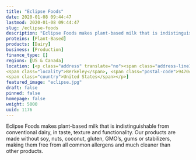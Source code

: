 ```yaml
---
title: "Eclipse Foods"
date: 2020-01-08 09:44:47
lastmod: 2020-01-08 09:44:47
slug: /eclipse-foods
description: "Eclipse Foods makes plant-based milk that is indistinguishable from conventional dairy, in taste, texture and functionality. Our products are made without soy, nuts, coconut, gluten, GMO’s, gums or stabilizers, making them free from all common allergens and much cleaner than other products."
proteins: [Plant-Based]
products: [Dairy]
business: [Production]
finance_type: []
regions: [US & Canada]
location: [<p class="address" translate="no"><span class="address-line1">Martin Luther King Junior Way</span><br>
<span class="locality">Berkeley</span>, <span class="postal-code">94704</span><br>
<span class="country">United States</span></p>]
featured_image: "eclipse.jpg"
draft: false
pinned: false
homepage: false
weight: 5000
uuid: 1176
---
```

<p>Eclipse Foods makes plant-based milk that is indistinguishable from conventional dairy, in taste, texture and functionality. Our products are made without soy, nuts, coconut, gluten, GMO’s, gums or stabilizers, making them free from all common allergens and much cleaner than other products.</p>
